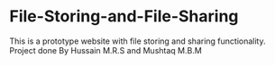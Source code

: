 # File-Storing-and-File-Sharing
This is a prototype website with file storing and sharing functionality. Project done By Hussain M.R.S and Mushtaq M.B.M
